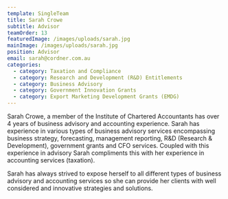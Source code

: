 ```yaml
---
template: SingleTeam
title: Sarah Crowe
subtitle: Advisor
teamOrder: 13
featuredImage: /images/uploads/sarah.jpg
mainImage: /images/uploads/sarah.jpg
position: Advisor
email: sarah@cordner.com.au
categories:
  - category: Taxation and Compliance
  - category: Research and Development (R&D) Entitlements
  - category: Business Advisory
  - category: Government Innovation Grants
  - category: Export Marketing Development Grants (EMDG)
---
```


Sarah Crowe, a member of the Institute of Chartered Accountants has over 4 years of business advisory and accounting experience. Sarah has experience in various types of business advisory services encompassing business strategy, forecasting, management reporting, R&D (Research & Development), government grants and CFO services. Coupled with this experience in advisory Sarah compliments this with her experience in accounting services (taxation).

Sarah has always strived to expose herself to all different types of business advisory and accounting services so she can provide her clients with well considered and innovative strategies and solutions.
